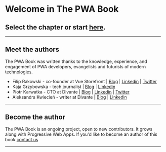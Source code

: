 # Welcome in The PWA Book


## **Select the chapter or start [here](/01-Introduction-to-PWA-technology.html).**


------

## Meet the authors

The PWA Book was written thanks to the knowledge, experience, and engagement of PWA developers, evangelists and futurists of modern technologies.

- Filip Rakowski - co-founder at Vue Storefront | [Blog](https://divante.com/blog/author/frakowski/) | [Linkedin](https://twitter.com/filrakowski) | [Twitter](https://twitter.com/filrakowski)
- Kaja Grzybowska - tech journalist | [Blog](https://divante.com/blog/author/kgrzebowska/) | [Linkedin](https://www.linkedin.com/in/kaja-grzybowska/)
- Piotr Karwatka - CTO at Divante | [Blog](https://divante.com/blog/author/pkarwatka/) | [Linkedin](https://www.linkedin.com/in/piotrkarwatka/) | [Twitter](https://twitter.com/piotrkarwatka)
- Aleksandra Kwiecień - writer at Divante | [Blog](https://divante.com/blog/author/kwiecien/) | [Linkedin](https://www.linkedin.com/in/aleksandra-kwiecien/)

------

## Become the author


The PWA Book is an ongoing project, open to new contributors. It grows along with Progressive Web Apps. If you'd like to become an author of this book [contact us](mailto:akwiecien@divante.com)


------